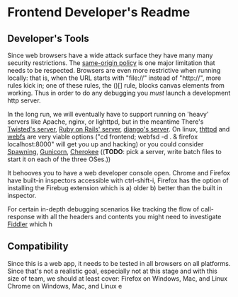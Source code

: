 # Frontend Developer's Readme


## Developer's Tools

Since web browsers have a wide attack surface they have many many security restrictions. The [same-origin policy](https://developer.mozilla.org/en-US/docs/Web/JavaScript/Same_origin_policy_for_JavaScript) is one major limitation that needs to be respected.
Browsers are even more restrictive when running locally: that is, when the URL starts with "file://" instead of "http://", more rules kick in;
 one of these rules, the ()[] rule, blocks canvas elements from working.
Thus in order to do any debugging you _must_ launch a development http server.

 In the long run, we will eventually have to support running on 'heavy' servers like
 Apache, nginx, or lighttpd,
 but in the meantime
There's [Twisted's server](http://twistedmatrix.com/trac/wiki/TwistedWeb),
 [Ruby on Rails' server](http://www.ruby-doc.org/stdlib-1.9.3/libdoc/webrick/rdoc/index.html),
 [django's server](https://docs.djangoproject.com/en/dev/ref/django-admin/#runserver-port-or-address-port).
On linux, [thttpd]() and [webfs](http://linux.bytesex.org/misc/webfs.html) are very viable options ("cd frontend; webfsd -d . & firefox localhost:8000" will get you up and hacking)
or you could consider [Spawning](https://pypi.python.org/pypi/Spawning), [Gunicorn](http://gunicorn.org/), [Cherokee](http://cherokee-project.com/)
((**TODO**: pick a server, write batch files to start it on each of the three OSes.))

It behooves you to have a web developer console open. Chrome and Firefox have built-in inspectors accessible with ctrl-shift-i,
Firefox has the option of installing the Firebug extension which is
 a) older b) better than the built in inspector.

For certain in-depth debugging scenarios like tracking the flow of call-response with all the headers and contents
you might need to investigate [Fiddler](http://fiddler2.com/) which 
h


## Compatibility

Since this is a web app, it needs to be tested in all browsers on all platforms.
Since that's not a realistic goal, especially not at this stage and with this size of team,
we should at least cover:
Firefox on Windows, Mac, and Linux
Chrome on Windows, Mac, and Linux
e

